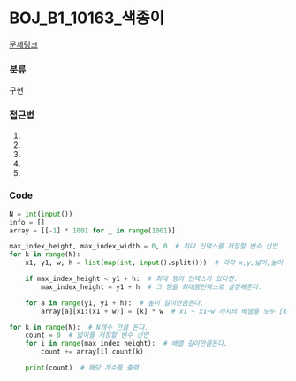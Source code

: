 # BOJ_B1_10163_색종이

[문제링크](https://www.acmicpc.net/problem/10163)

### 분류

구현


### 접근법
1.
2.
3.
4.
5.

### Code
```python
N = int(input())
info = []
array = [[-1] * 1001 for _ in range(1001)]

max_index_height, max_index_width = 0, 0  # 최대 인덱스를 저장할 변수 선언
for k in range(N):
    x1, y1, w, h = list(map(int, input().split()))  # 각각 x,y,넓이,높이 정보를 받는다.

    if max_index_height < y1 + h:  # 최대 행의 인덱스가 있다면.
        max_index_height = y1 + h  # 그 행을 최대행인덱스로 설정해준다.

    for a in range(y1, y1 + h):  # 높이 길이만큼돈다.
        array[a][x1:(x1 + w)] = [k] * w  # x1 ~ x1+w 까지의 배열을 모두 [k] * w 로 바꿔준다.

for k in range(N):  # N개수 만큼 돈다.
    count = 0  # 넓이를 저장할 변수 선언
    for i in range(max_index_height):  # 배열 길이만큼돈다.
        count += array[i].count(k)

    print(count)  # 해당 개수를 출력
```